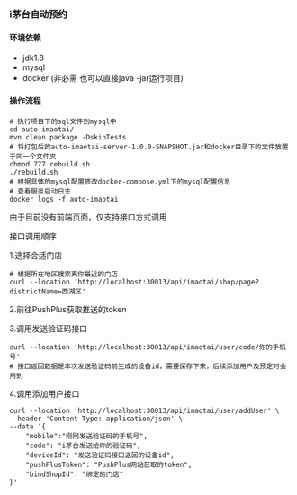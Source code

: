 ### i茅台自动预约

#### 环境依赖

- jdk1.8
- mysql
- docker (非必需 也可以直接java -jar运行项目)

#### 操作流程

```shell
# 执行项目下的sql文件到mysql中
cd auto-imaotai/
mvn clean package -DskipTests
# 将打包后的auto-imaotai-server-1.0.0-SNAPSHOT.jar和docker目录下的文件放置于同一个文件夹
chmod 777 rebuild.sh
./rebuild.sh
# 根据具体的mysql配置修改docker-compose.yml下的mysql配置信息
# 查看服务启动日志
docker logs -f auto-imaotai
```

由于目前没有前端页面，仅支持接口方式调用

接口调用顺序

1.选择合适门店

```shell
# 根据所在地区搜索离你最近的门店
curl --location 'http://localhost:30013/api/imaotai/shop/page?districtName=西湖区'
```

2.前往PushPlus获取推送的token

3.调用发送验证码接口

```shell
curl --location 'http://localhost:30013/api/imaotai/user/code/你的手机号'
# 接口返回数据是本次发送验证码前生成的设备id，需要保存下来，后续添加用户及预定时会用到
```

4.调用添加用户接口

```shell
curl --location 'http://localhost:30013/api/imaotai/user/addUser' \
--header 'Content-Type: application/json' \
--data '{
    "mobile":"刚刚发送验证码的手机号",
    "code": "i茅台发送给你的验证码",
    "deviceId": "发送验证码接口返回的设备id",
    "pushPlusToken": "PushPlus网站获取的token",
    "bindShopId": "绑定的门店"
}'
```

